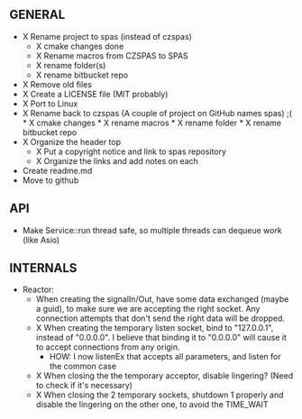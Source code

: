 GENERAL
-------

* X Rename project to spas (instead of czspas)
	* X cmake changes done
	* X Rename macros from CZSPAS to SPAS
	* X rename folder(s)
	* X rename bitbucket repo
* X Remove old files
* X Create a LICENSE file (MIT probably)
* X Port to Linux
* X Rename back to czspas (A couple of project on GitHub names spas) ;(
		* X cmake changes
		* X rename macros
		* X rename folder
		* X rename bitbucket repo
* X Organize the header top
	* X Put a copyright notice and link to spas repository
	* X Organize the links and add notes on each
* Create readme.md
* Move to github

API
---

* Make Service::run thread safe, so multiple threads can dequeue work (like Asio)

INTERNALS
---------

* Reactor:
	* When creating the signalIn/Out, have some data exchanged (maybe a guid), to make sure we are accepting the right socket. Any connection attempts that don't send the right data will be dropped.
	* X When creating the temporary listen socket, bind to "127.0.0.1", instead of "0.0.0.0". I believe that binding it to "0.0.0.0" will cause it to accept connections from any origin.
		* HOW: I now listenEx that accepts all parameters, and listen for the common case
	* X When closing the the temporary acceptor, disable lingering? (Need to check if it's necessary)
	* X When closing the 2 temporary sockets, shutdown 1 properly and disable the lingering on the other one, to avoid the TIME_WAIT

